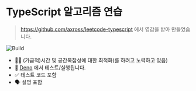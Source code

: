 # TypeScript 알고리즘 연습

> https://github.com/axross/leetcode-typescript 에서 영감을 받아 만들었습니다.

![Build](https://github.com/serithemage/typescript_algorithm_exercise/workflows/on%20Push/badge.svg)

- 🏃‍♀️ (가급적)시간 및 공간복잡성에 대한 최적화(를 하려고 노력하고 있음)
- 💯 [Deno](https://deno.land) 에서 테스트/실행됩니다.
- ✅ 테스트 코드 포함
- 🗣 설명 포함
